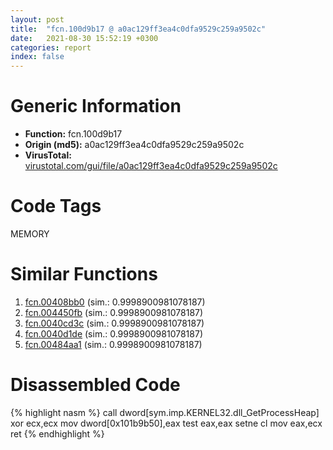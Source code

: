 ```yaml
---
layout: post
title:  "fcn.100d9b17 @ a0ac129ff3ea4c0dfa9529c259a9502c"
date:   2021-08-30 15:52:19 +0300
categories: report
index: false
---
```


# Generic Information
- **Function:** fcn.100d9b17
- **Origin (md5):** a0ac129ff3ea4c0dfa9529c259a9502c
- **VirusTotal:** [virustotal.com/gui/file/a0ac129ff3ea4c0dfa9529c259a9502c][virustotal_ref]

# Code Tags
<span class="tag" id="MEMORY">MEMORY</span>


# Similar Functions

1. [fcn.00408bb0][similar_1_ref] (sim.: 0.9998900981078187)
2. [fcn.004450fb][similar_2_ref] (sim.: 0.9998900981078187)
3. [fcn.0040cd3c][similar_3_ref] (sim.: 0.9998900981078187)
4. [fcn.0040d1de][similar_4_ref] (sim.: 0.9998900981078187)
5. [fcn.00484aa1][similar_5_ref] (sim.: 0.9998900981078187)


# Disassembled Code

{% highlight nasm %}
call dword[sym.imp.KERNEL32.dll_GetProcessHeap]
xor ecx,ecx
mov dword[0x101b9b50],eax
test eax,eax
setne cl
mov eax,ecx
ret
{% endhighlight %}


[similar_1_ref]: /report/fcn.00408bb0@1fd683a7f72f257d6d6de6e845d6c40a
[similar_2_ref]: /report/fcn.004450fb@ba5ec83721de3ca10b3c9583f3b2c6a1
[similar_3_ref]: /report/fcn.0040cd3c@c299206e1e94de2392d4dd9464d03d54
[similar_4_ref]: /report/fcn.0040d1de@c905fe55bd1be43714b3c3ff051f9f8a
[similar_5_ref]: /report/fcn.00484aa1@152885a790b99953ce23874f0947b7bd
[virustotal_ref]: https://www.virustotal.com/gui/file/a0ac129ff3ea4c0dfa9529c259a9502c